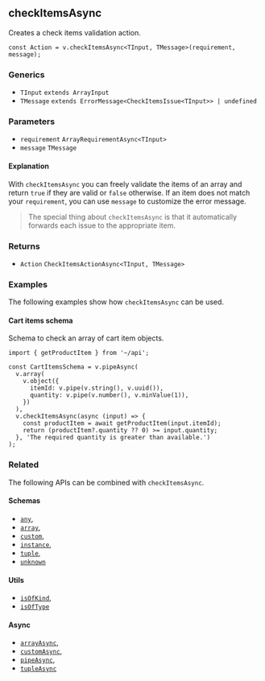 checkItemsAsync
---------------

Creates a check items validation action.

    const Action = v.checkItemsAsync<TInput, TMessage>(requirement, message);
    

### Generics

*   `TInput` `extends ArrayInput`
*   `TMessage` `extends ErrorMessage<CheckItemsIssue<TInput>> | undefined`

### Parameters

*   `requirement` `ArrayRequirementAsync<TInput>`
*   `message` `TMessage`

#### Explanation

With `checkItemsAsync` you can freely validate the items of an array and return `true` if they are valid or `false` otherwise. If an item does not match your `requirement`, you can use `message` to customize the error message.

> The special thing about `checkItemsAsync` is that it automatically forwards each issue to the appropriate item.

### Returns

*   `Action` `CheckItemsActionAsync<TInput, TMessage>`

### Examples

The following examples show how `checkItemsAsync` can be used.

#### Cart items schema

Schema to check an array of cart item objects.

    import { getProductItem } from '~/api';
    
    const CartItemsSchema = v.pipeAsync(
      v.array(
        v.object({
          itemId: v.pipe(v.string(), v.uuid()),
          quantity: v.pipe(v.number(), v.minValue(1)),
        })
      ),
      v.checkItemsAsync(async (input) => {
        const productItem = await getProductItem(input.itemId);
        return (productItem?.quantity ?? 0) >= input.quantity;
      }, 'The required quantity is greater than available.')
    );
    

### Related

The following APIs can be combined with `checkItemsAsync`.

#### Schemas

*   [`any`](any.md),
*   [`array`](array.md),
*   [`custom`](custom.md),
*   [`instance`](instance.md),
*   [`tuple`](tuple.md),
*   [`unknown`](unknown.md)

#### Utils

*   [`isOfKind`](isOfKind.md),
*   [`isOfType`](isOfType.md)

#### Async

*   [`arrayAsync`](arrayAsync.md),
*   [`customAsync`](customAsync.md),
*   [`pipeAsync`](pipeAsync.md),
*   [`tupleAsync`](tupleAsync.md)